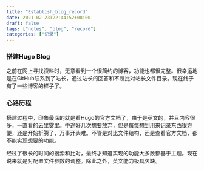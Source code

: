 ```yaml
---
title: "Establish_blog_record"
date: 2021-02-23T22:44:52+08:00
draft: false
tags: ["notes", "blog", "record"]
categories: ["记录"]
---
```


### 搭建Hugo Blog

之前在网上寻找资料时，无意看到一个很简约的博客，功能也都很完整。很幸运地是在GitHub联系到了站长，通过站长的回答和不断比对站长文件目录。现在终于有了一些博客的样子了。

### 心路历程

搭建过程中，印象最深的就是看Hugo的官方文档了，由于是英文的，并且内容很多，一直看的云里雾里。中途好几次想要放弃，但是每每想到用来记录东西很方便，还是开始折腾了，万事开头难。不管是对比文件结构，还是查看官方文档，都不能实现想要的功能。

经过了很长的时间的搜索和比对，最终才知道实现的功能大多数都基于主题。现在说来就是对配置文件参数的调整。除此之外，英文能力极具欠缺。